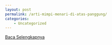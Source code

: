 ```yaml
---
layout: post
permalink: /arti-mimpi-menari-di-atas-panggung/
categories:
    - Uncategorized
---
```


[Baca Selengkapnya](/03)
